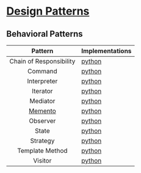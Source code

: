 # [Design Patterns](../README.md)
## Behavioral Patterns

Pattern                 | Implementations
:---------------------: | ---------------
Chain of Responsibility | [python](../python3/behavioral/chain)
Command                 | [python](../python3/behavioral/command)
Interpreter             | [python](../python3/behavioral/interpreter)
Iterator                | [python](../python3/behavioral/iterator)
Mediator                | [python](../python3/behavioral/mediator)
[Memento](./memento.md) | [python](../python3/behavioral/memento)
Observer                | [python](../python3/behavioral/observer)
State                   | [python](../python3/behavioral/state)
Strategy                | [python](../python3/behavioral/strategy)
Template Method         | [python](../python3/behavioral/template)
Visitor                 | [python](../python3/behavioral/visitor)

